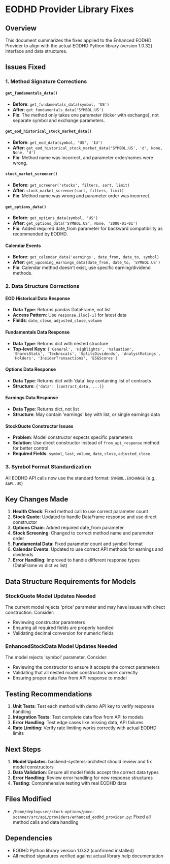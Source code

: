 # EODHD Provider Library Fixes

## Overview

This document summarizes the fixes applied to the Enhanced EODHD Provider to align with the actual EODHD Python library (version 1.0.32) interface and data structures.

## Issues Fixed

### 1. Method Signature Corrections

#### `get_fundamentals_data()`
- **Before**: `get_fundamentals_data(symbol, 'US')`
- **After**: `get_fundamentals_data('SYMBOL.US')`
- **Fix**: The method only takes one parameter (ticker with exchange), not separate symbol and exchange parameters.

#### `get_eod_historical_stock_market_data()`
- **Before**: `get_eod_data(symbol, 'US', '1d')`
- **After**: `get_eod_historical_stock_market_data('SYMBOL.US', 'd', None, None, 'd')`
- **Fix**: Method name was incorrect, and parameter order/names were wrong.

#### `stock_market_screener()`
- **Before**: `get_screener('stocks', filters, sort, limit)`
- **After**: `stock_market_screener(sort, filters, limit)`
- **Fix**: Method name was wrong and parameter order was incorrect.

#### `get_options_data()`
- **Before**: `get_options_data(symbol, 'US')`
- **After**: `get_options_data('SYMBOL.US', None, '2000-01-01')`
- **Fix**: Added required date_from parameter for backward compatibility as recommended by EODHD.

#### Calendar Events
- **Before**: `get_calendar_data('earnings', date_from, date_to, symbol)`
- **After**: `get_upcoming_earnings_data(date_from, date_to, 'SYMBOL.US')`
- **Fix**: Calendar method doesn't exist, use specific earning/dividend methods.

### 2. Data Structure Corrections

#### EOD Historical Data Response
- **Data Type**: Returns pandas DataFrame, not list
- **Access Pattern**: Use `response.iloc[-1]` for latest data
- **Fields**: `date`, `close`, `adjusted_close`, `volume`

#### Fundamentals Data Response
- **Data Type**: Returns dict with nested structure
- **Top-level Keys**: `['General', 'Highlights', 'Valuation', 'SharesStats', 'Technicals', 'SplitsDividends', 'AnalystRatings', 'Holders', 'InsiderTransactions', 'ESGScores']`

#### Options Data Response
- **Data Type**: Returns dict with 'data' key containing list of contracts
- **Structure**: `{'data': [contract_data, ...]}`

#### Earnings Data Response  
- **Data Type**: Returns dict, not list
- **Structure**: May contain 'earnings' key with list, or single earnings data

#### StockQuote Constructor Issues
- **Problem**: Model constructor expects specific parameters
- **Solution**: Use direct constructor instead of `from_api_response` method for better control
- **Required Fields**: `symbol`, `last`, `volume`, `date`, `close`, `adjusted_close`

### 3. Symbol Format Standardization

All EODHD API calls now use the standard format: `SYMBOL.EXCHANGE` (e.g., `AAPL.US`)

## Key Changes Made

1. **Health Check**: Fixed method call to use correct parameter count
2. **Stock Quote**: Updated to handle DataFrame response and use direct constructor
3. **Options Chain**: Added required date_from parameter  
4. **Stock Screening**: Changed to correct method name and parameter order
5. **Fundamental Data**: Fixed parameter count and symbol format
6. **Calendar Events**: Updated to use correct API methods for earnings and dividends
7. **Error Handling**: Improved to handle different response types (DataFrame vs dict vs list)

## Data Structure Requirements for Models

### StockQuote Model Updates Needed
The current model rejects 'price' parameter and may have issues with direct construction. Consider:
- Reviewing constructor parameters
- Ensuring all required fields are properly handled
- Validating decimal conversion for numeric fields

### EnhancedStockData Model Updates Needed  
The model rejects 'symbol' parameter. Consider:
- Reviewing the constructor to ensure it accepts the correct parameters
- Validating that all nested model constructors work correctly
- Ensuring proper data flow from API response to model

## Testing Recommendations

1. **Unit Tests**: Test each method with demo API key to verify response handling
2. **Integration Tests**: Test complete data flow from API to models
3. **Error Handling**: Test edge cases like missing data, API failures
4. **Rate Limiting**: Verify rate limiting works correctly with actual EODHD limits

## Next Steps

1. **Model Updates**: backend-systems-architect should review and fix model constructors
2. **Data Validation**: Ensure all model fields accept the correct data types
3. **Error Handling**: Review error handling for new response structures
4. **Testing**: Comprehensive testing with real EODHD data

## Files Modified

- `/home/deployuser/stock-options/pmcc-scanner/src/api/providers/enhanced_eodhd_provider.py`: Fixed all method calls and data handling

## Dependencies

- EODHD Python library version 1.0.32 (confirmed installed)
- All method signatures verified against actual library help documentation